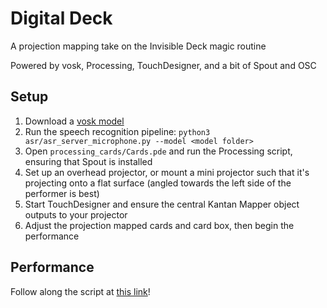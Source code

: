 # Digital Deck

A projection mapping take on the Invisible Deck magic routine

Powered by vosk, Processing, TouchDesigner, and a bit of Spout and OSC

## Setup

1. Download a [vosk model](https://alphacephei.com/vosk/models)
2. Run the speech recognition pipeline: `python3 asr/asr_server_microphone.py --model <model folder> `
3. Open `processing_cards/Cards.pde` and run the Processing script, ensuring that Spout is installed
4. Set up an overhead projector, or mount a mini projector such that it's projecting onto a flat surface (angled towards the left side of the performer is best)
5. Start TouchDesigner and ensure the central Kantan Mapper object outputs to your projector
6. Adjust the projection mapped cards and card box, then begin the performance

## Performance

Follow along the script at [this link](https://docs.google.com/document/d/e/2PACX-1vT4RWbKboFpatFhhWIXgymh1olzlbz-UDoUdl6nbdUQ57L1BZGt-HgxhJl-AN278AThzKU5PzMqzs47/pub)!